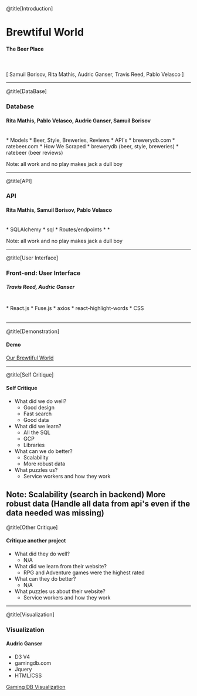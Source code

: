 @title[Introduction]

# Brewtiful World

#### The Beer Place
<br>
<br>
<span class="byline">[ Samuil Borisov, Rita Mathis, Audric Ganser, Travis Reed, Pablo Velasco ]</span>

---

@title[DataBase]

### Database
#### Rita Mathis, Pablo Velasco, Audric Ganser, Samuil Borisov
<br>
* Models
	* Beer, Style, Breweries, Reviews
* API's
	* brewerydb.com
	* ratebeer.com
* How We Scraped
	* brewerydb (beer, style, breweries)
	* ratebeer (beer reviews)
<br>

Note:
all work and no play makes jack a dull boy

---

@title[API]

### API
#### Rita Mathis, Samuil Borisov, Pablo Velasco
<br>
* SQLAlchemy
	* sql
* Routes/endpoints
	* 
	* 
<br>

Note:
all work and no play makes jack a dull boy

---

@title[User Interface]

### Front-end: User Interface
##### Travis Reed, Audric Ganser
<br>
* React.js
* Fuse.js
* axios
* react-highlight-words
* CSS
<br>
<br>

---

@title[Demonstration]
#### Demo

[Our Brewtiful World](https://brewtiful.world)

---

@title[Self Critique]
#### Self Critique

* What did we do well?
	* Good design
	* Fast search
	* Good data
* What did we learn?
	* All the SQL
	* GCP
	* Libraries
* What can we do better?
	* Scalability
	* More robust data
* What puzzles us?
	* Service workers and how they work

Note:
Scalability (search in backend)
More robust data (Handle all data from api's even if the data needed was missing)
---

@title[Other Critique]
#### Critique another project

* What did they do well?
	* N/A
* What did we learn from their website?
	* RPG and Adventure games were the highest rated
* What can they do better?
	* N/A
* What puzzles us about their website?
	* Service workers and how they work

---

@title[Visualization]
### Visualization
#### Audric Ganser

* D3 V4
* gamingdb.com
* Jquery
* HTML/CSS

[Gaming DB Visualization](https://aganser.com/visualization.html)